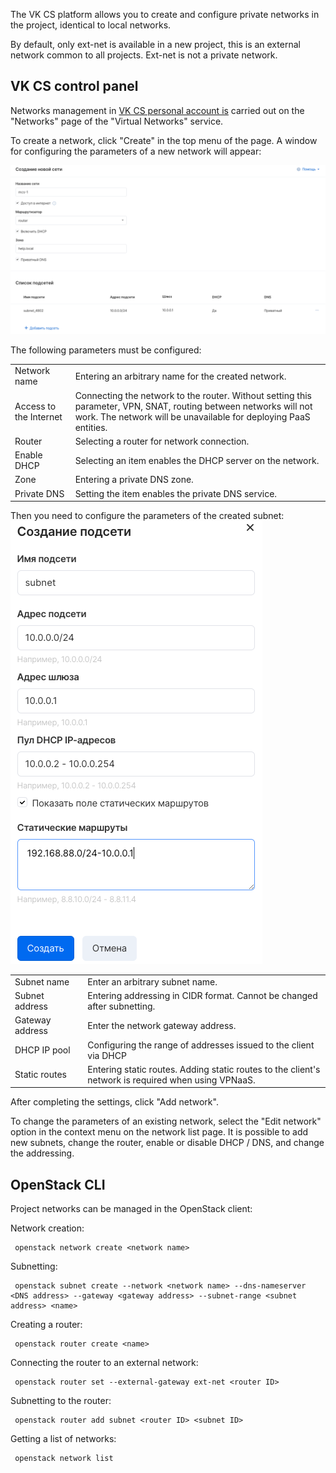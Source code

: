 The VK CS platform allows you to create and configure private networks in the project, identical to local networks.

By default, only ext-net is available in a new project, this is an external network common to all projects. Ext-net is not a private network.

VK CS control panel
-----------------

Networks management in [VK CS personal account is](https://mcs.mail.ru/app/services/server/networks/) carried out on the "Networks" page of the "Virtual Networks" service.

To create a network, click "Create" in the top menu of the page. A window for configuring the parameters of a new network will appear:

![](./assets/1598458458237-snimok-ekrana-2020-08-26-v-19.14.08.png)

The following parameters must be configured:

<table style="width: 100%;"><tbody><tr><td style="width: 19.1593%;">Network name</td><td style="width: 80.7522%;">Entering an arbitrary name for the created network.</td></tr><tr><td style="width: 19.1593%;">Access to the Internet</td><td style="width: 80.7522%;">Connecting the network to the router. Without setting this parameter, VPN, SNAT, routing between networks will not work. The network will be unavailable for deploying PaaS entities.</td></tr><tr><td style="width: 19.1593%;">Router</td><td style="width: 80.7522%;">Selecting a router for network connection.</td></tr><tr><td style="width: 19.1593%;">Enable DHCP</td><td style="width: 80.7522%;">Selecting an item enables the DHCP server on the network.</td></tr><tr><td style="width: 19.1593%;">Zone</td><td style="width: 80.7522%;">Entering a private DNS zone.</td></tr><tr><td style="width: 19.1593%;">Private DNS</td><td style="width: 80.7522%;">Setting the item enables the private DNS service.</td></tr></tbody></table>

Then you need to configure the parameters of the created subnet:![](./assets/1598460241159-snimok-ekrana-2020-08-26-v-19.43.20.png)

<table style="width: 100%;"><tbody><tr><td style="width: 23.0531%;">Subnet name</td><td style="width: 76.8584%;">Enter an arbitrary subnet name.</td></tr><tr><td style="width: 23.0531%;">Subnet address</td><td style="width: 76.8584%;">Entering addressing in CIDR format. Cannot be changed after subnetting.</td></tr><tr><td style="width: 23.0531%;">Gateway address</td><td style="width: 76.8584%;">Enter the network gateway address.</td></tr><tr><td style="width: 23.0531%;">DHCP IP pool</td><td style="width: 76.8584%;">Configuring the range of addresses issued to the client via DHCP</td></tr><tr><td style="width: 23.0531%;">Static routes</td><td style="width: 76.8584%;">Entering static routes. Adding static routes to the client's network is required when using VPNaaS.</td></tr></tbody></table>

After completing the settings, click "Add network".

To change the parameters of an existing network, select the "Edit network" option in the context menu on the network list page. It is possible to add new subnets, change the router, enable or disable DHCP / DNS, and change the addressing.

OpenStack CLI
-------------

Project networks can be managed in the OpenStack client:

Network creation:

```
 openstack network create <network name>
```

Subnetting:

```
 openstack subnet create --network <network name> --dns-nameserver <DNS address> --gateway <gateway address> --subnet-range <subnet address> <name>
```

Creating a router:

```
 openstack router create <name>
```

Connecting the router to an external network:

```
 openstack router set --external-gateway ext-net <router ID>
```

Subnetting to the router:

```
 openstack router add subnet <router ID> <subnet ID>
```

Getting a list of networks:

```
 openstack network list
```